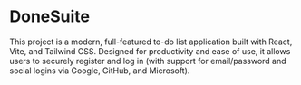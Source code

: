 # DoneSuite
This project is a modern, full-featured to-do list application built with React, Vite, and Tailwind CSS. Designed for productivity and ease of use, it allows users to securely register and log in (with support for email/password and social logins via Google, GitHub, and Microsoft). 
